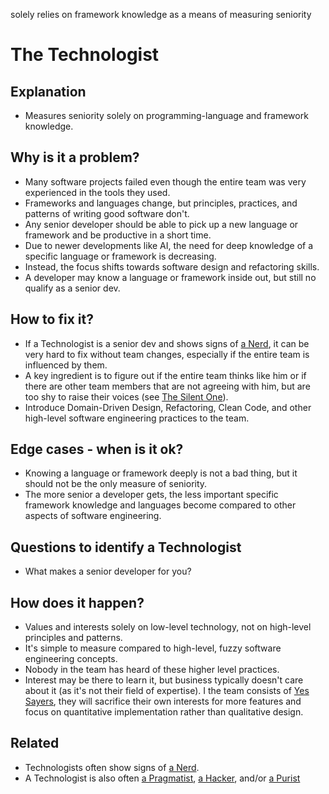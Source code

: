 solely relies on framework knowledge as a means of measuring seniority
# The Technologist
## Explanation
* Measures seniority solely on programming-language and framework knowledge.

## Why is it a problem?
* Many software projects failed even though the entire team was very experienced in the tools they used.
* Frameworks and languages change, but principles, practices, and patterns of writing good software don't.
* Any senior developer should be able to pick up a new language or framework and be productive in a short time.
* Due to newer developments like AI, the need for deep knowledge of a specific language or framework is decreasing.
* Instead, the focus shifts towards software design and refactoring skills.
* A developer may know a language or framework inside out, but still no qualify as a senior dev. 

## How to fix it?
* If a Technologist is a senior dev and shows signs of [a Nerd](The-Nerd.md), it can be very hard to fix without team changes, especially if the entire team is influenced by them.
* A key ingredient is to figure out if the entire team thinks like him or if there are other team members that are not agreeing with him, but are too shy to raise their voices (see [The Silent One](The-Silent-One.md)).
* Introduce Domain-Driven Design, Refactoring, Clean Code, and other high-level software engineering practices to the team.

## Edge cases - when is it ok?
* Knowing a language or framework deeply is not a bad thing, but it should not be the only measure of seniority.
* The more senior a developer gets, the less important specific framework knowledge and languages become compared to other aspects of software engineering.

## Questions to identify a Technologist
* What makes a senior developer for you?

## How does it happen?
* Values and interests solely on low-level technology, not on high-level principles and patterns.
* It's simple to measure compared to high-level, fuzzy software engineering concepts.
* Nobody in the team has heard of these higher level practices.
* Interest may be there to learn it, but business typically doesn't care about it (as it's not their field of expertise). I the team consists of [Yes Sayers](The-Yes-Sayers.md), they will sacrifice their own interests for more features and focus on quantitative implementation rather than qualitative design.

## Related
* Technologists often show signs of [a Nerd](The-Nerd.md).
* A Technologist is also often [a Pragmatist](The-Pragmatist.md), [a Hacker](The-Hacker.md), and/or [a Purist](The-Purist.md)